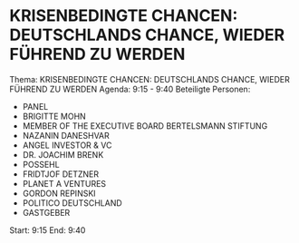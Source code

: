# KRISENBEDINGTE CHANCEN: DEUTSCHLANDS CHANCE, WIEDER FÜHREND ZU WERDEN
Thema: KRISENBEDINGTE CHANCEN: DEUTSCHLANDS CHANCE, WIEDER FÜHREND ZU WERDEN
Agenda: 9:15 - 9:40
Beteiligte Personen:
- PANEL
- BRIGITTE MOHN
- MEMBER OF THE EXECUTIVE BOARD BERTELSMANN STIFTUNG
- NAZANIN DANESHVAR
- ANGEL INVESTOR & VC
- DR. JOACHIM BRENK
- POSSEHL
- FRIDTJOF DETZNER
- PLANET A VENTURES
- GORDON REPINSKI
- POLITICO DEUTSCHLAND
- GASTGEBER

Start: 9:15
End: 9:40
